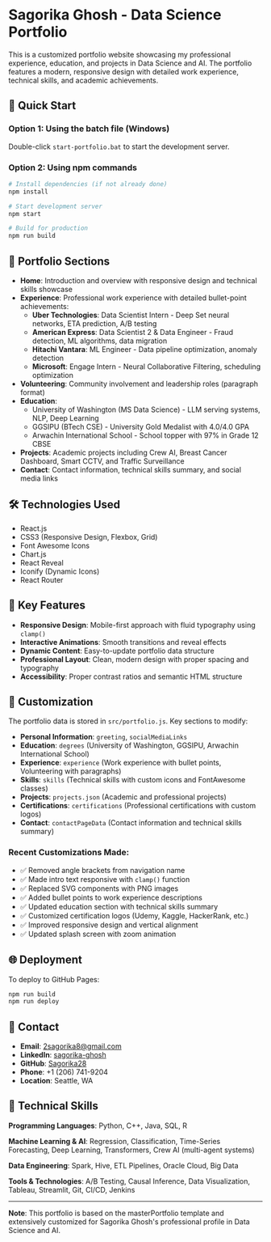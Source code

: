 # Sagorika Ghosh - Data Science Portfolio

This is a customized portfolio website showcasing my professional experience, education, and projects in Data Science and AI. The portfolio features a modern, responsive design with detailed work experience, technical skills, and academic achievements.

## 🚀 Quick Start

### Option 1: Using the batch file (Windows)

Double-click `start-portfolio.bat` to start the development server.

### Option 2: Using npm commands

```bash
# Install dependencies (if not already done)
npm install

# Start development server
npm start

# Build for production
npm run build
```

## 📁 Portfolio Sections

- **Home**: Introduction and overview with responsive design and technical skills showcase
- **Experience**: Professional work experience with detailed bullet-point achievements:
  - **Uber Technologies**: Data Scientist Intern - Deep Set neural networks, ETA prediction, A/B testing
  - **American Express**: Data Scientist 2 & Data Engineer - Fraud detection, ML algorithms, data migration
  - **Hitachi Vantara**: ML Engineer - Data pipeline optimization, anomaly detection
  - **Microsoft**: Engage Intern - Neural Collaborative Filtering, scheduling optimization
- **Volunteering**: Community involvement and leadership roles (paragraph format)
- **Education**:
  - University of Washington (MS Data Science) - LLM serving systems, NLP, Deep Learning
  - GGSIPU (BTech CSE) - University Gold Medalist with 4.0/4.0 GPA
  - Arwachin International School - School topper with 97% in Grade 12 CBSE
- **Projects**: Academic projects including Crew AI, Breast Cancer Dashboard, Smart CCTV, and Traffic Surveillance
- **Contact**: Contact information, technical skills summary, and social media links

## 🛠️ Technologies Used

- React.js
- CSS3 (Responsive Design, Flexbox, Grid)
- Font Awesome Icons
- Chart.js
- React Reveal
- Iconify (Dynamic Icons)
- React Router

## 🎨 Key Features

- **Responsive Design**: Mobile-first approach with fluid typography using `clamp()`
- **Interactive Animations**: Smooth transitions and reveal effects
- **Dynamic Content**: Easy-to-update portfolio data structure
- **Professional Layout**: Clean, modern design with proper spacing and typography
- **Accessibility**: Proper contrast ratios and semantic HTML structure

## 📝 Customization

The portfolio data is stored in `src/portfolio.js`. Key sections to modify:

- **Personal Information**: `greeting`, `socialMediaLinks`
- **Education**: `degrees` (University of Washington, GGSIPU, Arwachin International School)
- **Experience**: `experience` (Work experience with bullet points, Volunteering with paragraphs)
- **Skills**: `skills` (Technical skills with custom icons and FontAwesome classes)
- **Projects**: `projects.json` (Academic and professional projects)
- **Certifications**: `certifications` (Professional certifications with custom logos)
- **Contact**: `contactPageData` (Contact information and technical skills summary)

### Recent Customizations Made:

- ✅ Removed angle brackets from navigation name
- ✅ Made intro text responsive with `clamp()` function
- ✅ Replaced SVG components with PNG images
- ✅ Added bullet points to work experience descriptions
- ✅ Updated education section with technical skills summary
- ✅ Customized certification logos (Udemy, Kaggle, HackerRank, etc.)
- ✅ Improved responsive design and vertical alignment
- ✅ Updated splash screen with zoom animation

## 🌐 Deployment

To deploy to GitHub Pages:

```bash
npm run build
npm run deploy
```

## 📧 Contact

- **Email**: 2sagorika8@gmail.com
- **LinkedIn**: [sagorika-ghosh](https://www.linkedin.com/in/sagorika-ghosh/)
- **GitHub**: [Sagorika28](https://github.com/Sagorika28)
- **Phone**: +1 (206) 741-9204
- **Location**: Seattle, WA

## 🎯 Technical Skills

**Programming Languages**: Python, C++, Java, SQL, R

**Machine Learning & AI**: Regression, Classification, Time-Series Forecasting, Deep Learning, Transformers, Crew AI (multi-agent systems)

**Data Engineering**: Spark, Hive, ETL Pipelines, Oracle Cloud, Big Data

**Tools & Technologies**: A/B Testing, Causal Inference, Data Visualization, Tableau, Streamlit, Git, CI/CD, Jenkins

---

**Note**: This portfolio is based on the masterPortfolio template and extensively customized for Sagorika Ghosh's professional profile in Data Science and AI.
